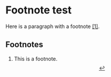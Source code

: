 # Footnote test

Here is a paragraph with a footnote <span id="a1">[[1]](#f1)</span>.

## Footnotes

1. <span id="f1"></span> This is a footnote. [$$\hookleftarrow$$](#a1)